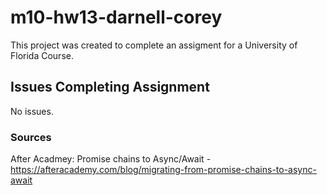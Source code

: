 # m10-hw13-darnell-corey
This project was created to complete an assigment for a University of Florida Course.

## Issues Completing Assignment

No issues.

### Sources

After Acadmey: Promise chains to Async/Await - https://afteracademy.com/blog/migrating-from-promise-chains-to-async-await
